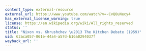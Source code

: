 ```yaml
---
content_type: external-resource
external_url: https://www.youtube.com/watch?v=-CvQOuNecy4
has_external_license_warning: true
license: https://en.wikipedia.org/wiki/All_rights_reserved
status: ''
title: "Nixon vs. Khrushchev \u2013 The Kitchen Debate (1959)"
uid: 62aca057-061e-44a4-a57d-b16a0294037f
wayback_url: ''
---
```

